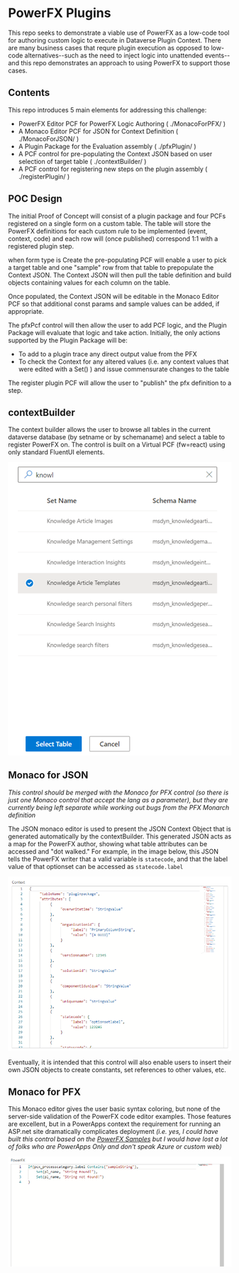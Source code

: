 # PowerFX Plugins

This repo seeks to demonstrate a viable use of PowerFX as a low-code tool for authoring custom logic to execute in Dataverse Plugin Context. There are many business cases that requre plugin execution as opposed to low-code alternatives--such as the need to inject logic into unattended events--and this repo demonstrates an approach to using PowerFX to support those cases.

## Contents

This repo introduces 5 main elements for addressing this challenge:
- PowerFX Editor PCF for PowerFX Logic Authoring ( ./MonacoForPFX/ )
- A Monaco Editor PCF for JSON for Context Definition ( ./MonacoForJSON/ )
- A Plugin Package for the Evaluation assembly ( ./pfxPlugin/ )
- A PCF control for pre-populating the Context JSON based on user selection of target table ( ./contextBuilder/ )
- A PCF control for registering new steps on the plugin assembly ( ./registerPlugin/ )

## POC Design

The initial Proof of Concept will consist of a plugin package and four PCFs registered on a single form on a custom table. The table will store the PowerFX definitions for each custom rule to be implemented (event, context, code) and each row will (once published) correspond 1:1 with a registered plugin step.

when form type is Create the pre-populating PCF will enable a user to pick a target table and one "sample" row from that table to prepopulate the Context JSON. The Context JSON will then pull the table definition and build objects containing values for each column on the table.

Once populated, the Context JSON will be editable in the Monaco Editor PCF so that additional const params and sample values can be added, if appropriate.

The pfxPcf control will then allow the user to add PCF logic, and the Plugin Package will evaluate that logic and take action. Initially, the only actions supported by the Plugin Package will be:

- To add to a plugin trace any direct output value from the PFX
- To check the Context for any altered values (i.e. any context values that were edited with a Set() ) and issue commensurate changes to the table

The register plugin PCF will allow the user to "publish" the pfx definition to a step.

## contextBuilder
The context builder allows the user to browse all tables in the current dataverse database (by setname or by schemaname) and select a table to register PowerFX on. The control is built on a Virtual PCF (fw=react) using only standard FluentUI elements.

![context builder](./img/contextBuilder.png "contextBuilder PCF Control")

## Monaco for JSON

*This control should be merged with the Monaco for PFX control (so there is just one Monaco control that accept the lang as a parameter), but they are currently being left separate while working out bugs from the PFX Monarch definition*

The JSON monaco editor is used to present the JSON Context Object that is generated automatically by the contextBuilder. This generated JSON acts as a map for the PowerFX author, showing what table attributes can be accessed and "dot walked." For example, in the image below, this JSON tells the PowerFX writer that a valid variable is ```statecode```, and that the label value of that optionset can be accessed as ```statecode.label```

![JSON Monaco Editor](./img/json.png "Monaco editor for JSON")

Eventually, it is intended that this control will also enable users to insert their own JSON objects to create constants, set references to other values, etc.

## Monaco for PFX

This Monaco editor gives the user basic syntax coloring, but none of the server-side validation of the PowerFX code editor examples. Those features are excellent, but in a PowerApps context the requirement for running an ASP.net site dramatically complicates deployment *(i.e. yes, I could have built this control based on the [PowerFX Samples](https://github.com/microsoft/power-fx-host-samples) but I would have lost a lot of folks who are PowerApps Only and don't speak Azure or custom web)*

![Power FX Monaco Code Editor](img/pfx.png "PowerFX Monaco Code Editor")